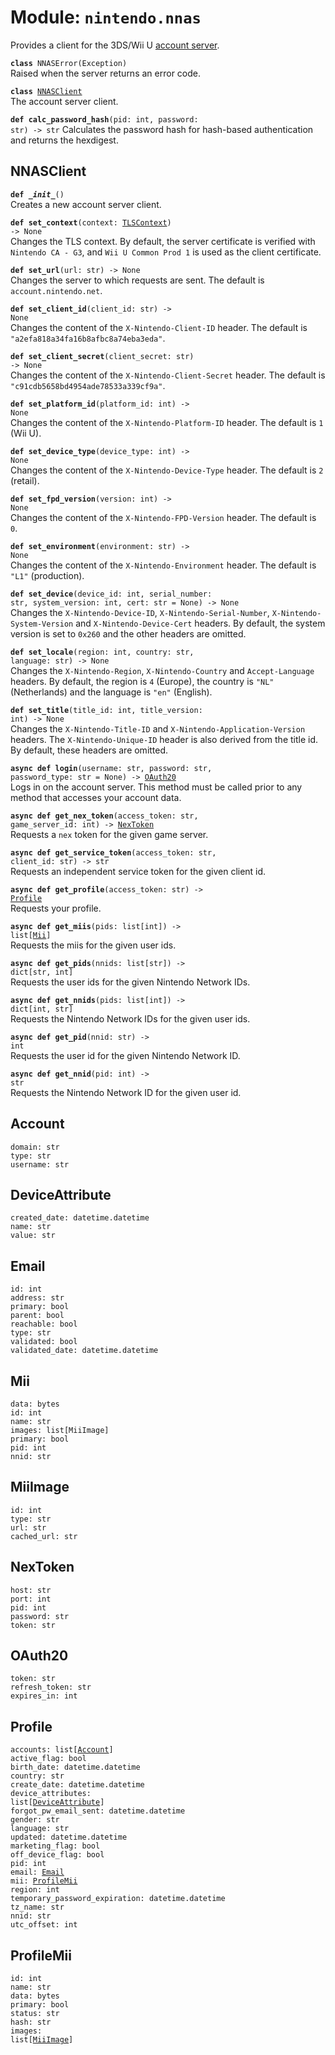 
# Module: <code>nintendo.nnas</code>

Provides a client for the 3DS/Wii U [account server](https://github.com/kinnay/nintendo/wiki/Account-Server).

<code>**class** NNASError(Exception)</code><br>
<span class="docs">Raised when the server returns an error code.</span>

<code>**class** [NNASClient](#nnasclient)</code><br>
<span class="docs">The account server client.</span>

<code>**def calc_password_hash**(pid: int, password: str) -> str</code>
<span class="docs">Calculates the password hash for hash-based authentication and returns the hexdigest.</span>

## NNASClient
<code>**def _\_init__**()</code><br>
<span class="docs">Creates a new account server client.</span>

<code>**def set_context**(context: [TLSContext](https://anynet.readthedocs.io/en/latest/reference/tls/#tlscontext)) -> None</code><br>
<span class="docs">Changes the TLS context. By default, the server certificate is verified with `Nintendo CA - G3`, and `Wii U Common Prod 1` is used as the client certificate.</span>

<code>**def set_url**(url: str) -> None</code><br>
<span class="docs">Changes the server to which requests are sent. The default is `account.nintendo.net`.</span>

<code>**def set_client_id**(client_id: str) -> None</code><br>
<span class="docs">Changes the content of the `X-Nintendo-Client-ID` header. The default is `"a2efa818a34fa16b8afbc8a74eba3eda"`.</span>

<code>**def set_client_secret**(client_secret: str) -> None</code><br>
<span class="docs">Changes the content of the `X-Nintendo-Client-Secret` header. The default is `"c91cdb5658bd4954ade78533a339cf9a"`.</span>

<code>**def set_platform_id**(platform_id: int) -> None</code><br>
<span class="docs">Changes the content of the `X-Nintendo-Platform-ID` header. The default is `1` (Wii U).</span>

<code>**def set_device_type**(device_type: int) -> None</code><br>
<span class="docs">Changes the content of the `X-Nintendo-Device-Type` header. The default is `2` (retail).</span>

<code>**def set_fpd_version**(version: int) -> None</code><br>
<span class="docs">Changes the content of the `X-Nintendo-FPD-Version` header. The default is `0`.</span>

<code>**def set_environment**(environment: str) -> None</code><br>
<span class="docs">Changes the content of the `X-Nintendo-Environment` header. The default is `"L1"` (production).</span>

<code>**def set_device**(device_id: int, serial_number: str, system_version: int, cert: str = None) -> None</code><br>
<span class="docs">Changes the `X-Nintendo-Device-ID`, `X-Nintendo-Serial-Number`, `X-Nintendo-System-Version` and `X-Nintendo-Device-Cert` headers. By default, the system version is set to `0x260` and the other headers are omitted.</span>

<code>**def set_locale**(region: int, country: str, language: str) -> None</code><br>
<span class="docs">Changes the `X-Nintendo-Region`, `X-Nintendo-Country` and `Accept-Language` headers. By default, the region is `4` (Europe), the country is `"NL"` (Netherlands) and the language is `"en"` (English).</span>

<code>**def set_title**(title_id: int, title_version: int) -> None</code><br>
<span class="docs">Changes the `X-Nintendo-Title-ID` and `X-Nintendo-Application-Version` headers. The `X-Nintendo-Unique-ID` header is also derived from the title id. By default, these headers are omitted.</span>

<code>**async def login**(username: str, password: str, password_type: str = None) -> [OAuth20](#oauth20)</code><br>
<span class="docs">Logs in on the account server. This method must be called prior to any method that accesses your account data.</span>

<code>**async def get_nex_token**(access_token: str, game_server_id: int) -> [NexToken](#nextoken)</code><br>
<span class="docs">Requests a `nex` token for the given game server.</span>

<code>**async def get_service_token**(access_token: str, client_id: str) -> str</code><br>
<span class="docs">Requests an independent service token for the given client id.</span>

<code>**async def get_profile**(access_token: str) -> [Profile](#profile)</code><br>
<span class="docs">Requests your profile.</span>

<code>**async def get_miis**(pids: list[int]) -> list[[Mii](#mii)]</code><br>
<span class="docs">Requests the miis for the given user ids.</span>

<code>**async def get_pids**(nnids: list[str]) -> dict[str, int]</code><br>
<span class="docs">Requests the user ids for the given Nintendo Network IDs.</span>

<code>**async def get_nnids**(pids: list[int]) -> dict[int, str]</code><br>
<span class="docs">Requests the Nintendo Network IDs for the given user ids.</span>

<code>**async def get_pid**(nnid: str) -> int</code><br>
<span class="docs">Requests the user id for the given Nintendo Network ID.</span>

<code>**async def get_nnid**(pid: int) -> str</code><br>
<span class="docs">Requests the Nintendo Network ID for the given user id.</span>

## Account
`domain: str`<br>
`type: str`<br>
`username: str`

## DeviceAttribute
`created_date: datetime.datetime`<br>
`name: str`<br>
`value: str`<br>

## Email
`id: int`<br>
`address: str`<br>
`primary: bool`<br>
`parent: bool`<br>
`reachable: bool`<br>
`type: str`<br>
`validated: bool`<br>
`validated_date: datetime.datetime`<br>

## Mii
`data: bytes`<br>
`id: int`<br>
`name: str`<br>
`images: list[MiiImage]`<br>
`primary: bool`<br>
`pid: int`<br>
`nnid: str`

## MiiImage
`id: int`<br>
`type: str`<br>
`url: str`<br>
`cached_url: str`<br>

## NexToken
`host: str`<br>
`port: int`<br>
`pid: int`<br>
`password: str`<br>
`token: str`

## OAuth20
`token: str`<br>
`refresh_token: str`<br>
`expires_in: int`

## Profile
<code>accounts: list[[Account](#account)]</code><br>
`active_flag: bool`<br>
`birth_date: datetime.datetime`<br>
`country: str`<br>
`create_date: datetime.datetime`<br>
<code>device_attributes: list[[DeviceAttribute](#deviceattribute)]</code><br>
`forgot_pw_email_sent: datetime.datetime`<br>
`gender: str`<br>
`language: str`<br>
`updated: datetime.datetime`<br>
`marketing_flag: bool`<br>
`off_device_flag: bool`<br>
`pid: int`<br>
<code>email: [Email](#email)</code><br>
<code>mii: [ProfileMii](#profilemii)</code><br>
`region: int`<br>
`temporary_password_expiration: datetime.datetime`<br>
`tz_name: str`<br>
`nnid: str`<br>
`utc_offset: int`<br>

## ProfileMii
`id: int`<br>
`name: str`<br>
`data: bytes`<br>
`primary: bool`<br>
`status: str`<br>
`hash: str`<br>
<code>images: list[[MiiImage](#miiimage)]</code><br>
